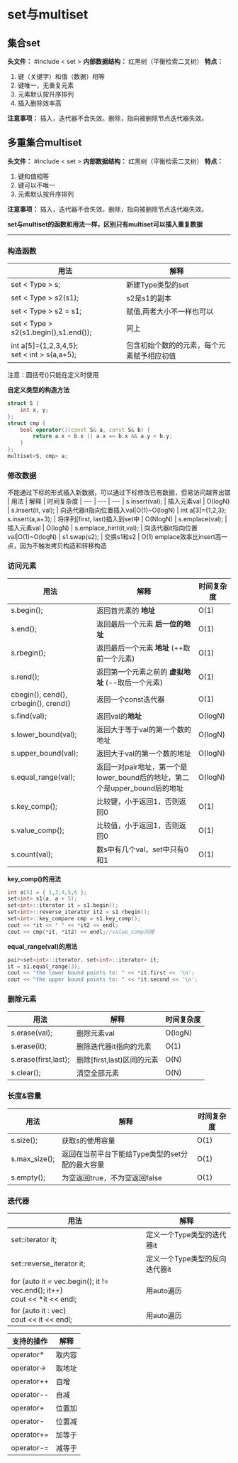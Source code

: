 # set与multiset
## 集合set

**头文件：** #include < set >
**内部数据结构：** 红黑树（平衡检索二叉树）
**特点：** 
1. 键（关键字）和值（数据）相等
2. 键唯一，无重复元素
3. 元素默认按升序排列
4. 插入删除效率高

**注意事项：** 插入，迭代器不会失效。删除，指向被删除节点迭代器失效。




## 多重集合multiset

**头文件：** #include < set >
**内部数据结构：** 红黑树（平衡检索二叉树）
**特点：** 
1. 键和值相等
2. 键可以不唯一
3. 元素默认按升序排列

**注意事项：** 插入，迭代器不会失效。删除，指向被删除节点迭代器失效。


**set与multiset的函数和用法一样，区别只有multiset可以插入重复数据**

---

### 构造函数
| 用法 | 解释
| --- | ---
| set < Type > s; | 新建Type类型的set
| set < Type > s2(s1);|s2是s1的副本
| set < Type > s2 = s1; |赋值,两者大小不一样也可以
| set < Type > s2(s1.begin(),s1.end()); | 同上
|int a[5]={1,2,3,4,5};<br>set < int > s(a,a+5); | 包含初始个数的的元素，每个元素赋予相应初值
注意：圆括号()只能在定义时使用

**自定义类型的构造方法**
```cpp
struct S {
    int x, y;
};
struct cmp {
    bool operator()(const S& a, const S& b) {
        return a.x < b.x || a.x == b.x && a.y < b.y;
    }
};
multiset<S, cmp> a;
```


### 修改数据
不能通过下标的形式插入新数据，可以通过下标修改已有数据，但易访问越界出错
| 用法 | 解释 | 时间复杂度
| --- | --- | ---
| s.insert(val); | 插入元素val | O(logN)
| s.insert(it, val); | 向迭代器it指向位置插入val|O(1)~O(logN)
| int a[3]={1,2,3};<br>s.insert(a,a+3); | 将序列[first, last)插入到set中 | O(NlogN)
| s.emplace(val); | 插入元素val | O(logN)
| s.emplace_hint(it,val); | 向迭代器it指向位置val|O(1)~O(logN)
| s1.swap(s2); | 交换s1和s2 | O(1)
emplace效率比insert高一点，因为不触发拷贝构造和转移构造


### 访问元素

| 用法 | 解释 | 时间复杂度
| --- | --- | ---
| s.begin(); | 返回首元素的 **地址** | O(1)
| s.end(); | 返回最后一个元素 **后一位的地址** | O(1)
| s.rbegin(); | 返回最后一个元素 **地址** (++取前一个元素) | O(1)
| s.rend(); | 返回第一个元素之前的 **虚拟地址** (--取后一个元素) | O(1)
| cbegin(), cend(), crbegin(), crend() | 返回一个const迭代器 | O(1)
|s.find(val);|返回val的**地址**|O(logN)
|s.lower_bound(val);|返回大于等于val的第一个数的地址|O(logN)
|s.upper_bound(val);|返回大于val的第一个数的地址|O(logN)
|s.equal_range(val);|返回一对pair地址，第一个是lower_bound后的地址，第二个是upper_bound后的地址|O(logN)
|s.key_comp();|比较键，小于返回1，否则返回0|O(1)
|s.value_comp();|比较值，小于返回1，否则返回0|O(1)
|s.count(val);|数s中有几个val，set中只有0和1|O(1)

**key_comp()的用法**
```cpp
int a[5] = { 1,3,4,5,6 };
set<int> s1(a, a + 5);
set<int>::iterator it = s1.begin();
set<int>::reverse_iterator it2 = s1.rbegin();
set<int>::key_compare cmp = s1.key_comp();
cout << *it << " " << *it2 << endl;
cout << cmp(*it, *it2) << endl;//value_comp同理
```
**equal_range(val)的用法**
```cpp
pair<set<int>::iterator, set<int>::iterator> it;
it = s1.equal_range(3);
cout << "the lower bound points to: " << *it.first << '\n';
cout << "the upper bound points to: " << *it.second << '\n';
```

### 删除元素
| 用法 | 解释 | 时间复杂度
| --- | --- | ---
| s.erase(val); | 删除元素val | O(logN)
| s.erase(it); | 删除迭代器it指向的元素 | O(1)
| s.erase(first,last); | 删除[first,last)区间的元素 | O(N)
| s.clear(); | 清空全部元素 | O(N)


### 长度&容量
| 用法 | 解释 | 时间复杂度
| --- | --- | ---
| s.size(); | 获取s的使用容量 | O(1)
| s.max_size(); | 返回在当前平台下能给Type类型的set分配的最大容量 | O(1)
| s.empty(); | 为空返回true，不为空返回false | O(1)

### 迭代器
| 用法 | 解释 |
| --- | --- |
| set<Type>::iterator it; | 定义一个Type类型的迭代器it
| set<Type>::reverse_iterator it; | 定义一个Type类型的反向迭代器it
| for (auto it = vec.begin(); it != vec.end(); it++)<br>cout << *it << endl; | 用auto遍历
| for (auto it : vec)<br>cout << it << endl; | 用auto遍历

| 支持的操作 | 解释
| --- | --- |
|operator* | 取内容
| operator-> | 取地址
| operator++ | 自增
| operator-- | 自减
| operator+ | 位置加
| operator- | 位置减
| operator+= | 加等于
| operator-= | 减等于

